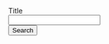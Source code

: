<html>
  <head>
    <title>arXiv API Example</title>
    <script src="https://ajax.googleapis.com/ajax/libs/jquery/3.1.0/jquery.min.js"></script>
    <script src="./javascripts/arxiv.js"></script>
    <script> 
      function arxiv_html_search(title) {
        $.when(arxiv_search({title: title})).then( function(data) { 
          $('.results').empty();
          for (var i = 0; i < data.length; ++i) {
            $('.results').append("Title: " + data[i].title + "<br />Author: " + data[i].authors[0] + "<br />URL: <a href='" + data[i].link + "'>" + data[i].link + "</a><br /><br />");
          }
        });
      }
    </script>
  </head>

  <body>
    <form>
      Title
      <br />
      <input type='text' name='doc_title'>
      <br />
      <input type="button" value="Search" onclick="arxiv_html_search(document.getElementsByName('doc_title')[0].value)">
    </form>
    <div class='results'>
    </div>
  </body>
</html>